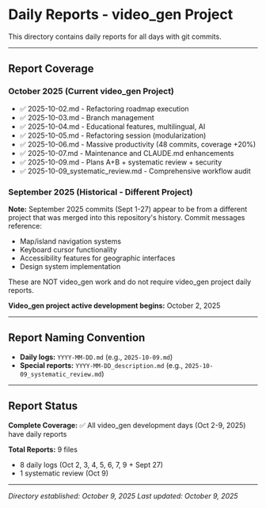 # Daily Reports - video_gen Project

This directory contains daily reports for all days with git commits.

---

## Report Coverage

### October 2025 (Current video_gen Project)
- ✅ 2025-10-02.md - Refactoring roadmap execution
- ✅ 2025-10-03.md - Branch management
- ✅ 2025-10-04.md - Educational features, multilingual, AI
- ✅ 2025-10-05.md - Refactoring session (modularization)
- ✅ 2025-10-06.md - Massive productivity (48 commits, coverage +20%)
- ✅ 2025-10-07.md - Maintenance and CLAUDE.md enhancements
- ✅ 2025-10-09.md - Plans A+B + systematic review + security
- ✅ 2025-10-09_systematic_review.md - Comprehensive workflow audit

### September 2025 (Historical - Different Project)

**Note:** September 2025 commits (Sept 1-27) appear to be from a different project that was merged into this repository's history. Commit messages reference:
- Map/island navigation systems
- Keyboard cursor functionality
- Accessibility features for geographic interfaces
- Design system implementation

These are NOT video_gen work and do not require video_gen project daily reports.

**Video_gen project active development begins:** October 2, 2025

---

## Report Naming Convention

- **Daily logs:** `YYYY-MM-DD.md` (e.g., `2025-10-09.md`)
- **Special reports:** `YYYY-MM-DD_description.md` (e.g., `2025-10-09_systematic_review.md`)

---

## Report Status

**Complete Coverage:** ✅ All video_gen development days (Oct 2-9, 2025) have daily reports

**Total Reports:** 9 files
- 8 daily logs (Oct 2, 3, 4, 5, 6, 7, 9 + Sept 27)
- 1 systematic review (Oct 9)

---

*Directory established: October 9, 2025*
*Last updated: October 9, 2025*
